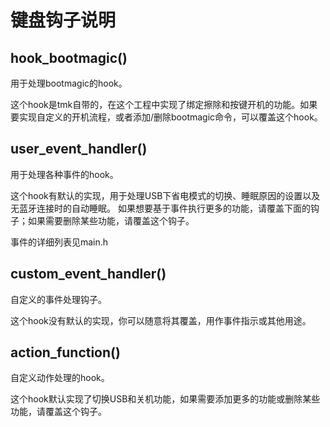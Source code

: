 # 键盘钩子说明

## hook_bootmagic()

用于处理bootmagic的hook。

这个hook是tmk自带的，在这个工程中实现了绑定擦除和按键开机的功能。如果要实现自定义的开机流程，或者添加/删除bootmagic命令，可以覆盖这个hook。

## user_event_handler()

用于处理各种事件的hook。

这个hook有默认的实现，用于处理USB下省电模式的切换、睡眠原因的设置以及无蓝牙连接时的自动睡眠。
如果想要基于事件执行更多的功能，请覆盖下面的钩子；如果需要删除某些功能，请覆盖这个钩子。

事件的详细列表见main.h

## custom_event_handler()

自定义的事件处理钩子。

这个hook没有默认的实现，你可以随意将其覆盖，用作事件指示或其他用途。

## action_function()

自定义动作处理的hook。

这个hook默认实现了切换USB和关机功能，如果需要添加更多的功能或删除某些功能，请覆盖这个钩子。